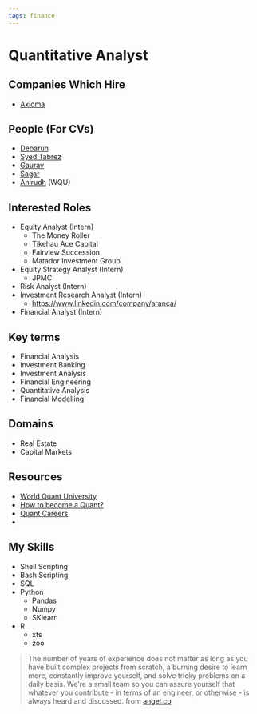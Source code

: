 ```yaml
---
tags: finance
---
```



# Quantitative Analyst


## Companies Which Hire
- [Axioma](https://www.linkedin.com/company/axioma-inc/people/)

## People (For CVs)
- [Debarun](https://www.linkedin.com/in/debarun-sarkar-cqf-b4406436/)
- [Syed Tabrez](https://www.linkedin.com/in/tabrez7/)
- [Gaurav](https://www.linkedin.com/in/gaurav-sharma-cfa-mba-cqf-frm-2ab6271a/)
- [Sagar](https://www.linkedin.com/in/sagar-m-cqf-frm-8b5a38123/)
- [Anirudh](https://www.linkedin.com/in/anirudhsingh77/) (WQU)


## Interested Roles
- Equity Analyst (Intern)
	- The Money Roller
	- Tikehau Ace Capital
	- Fairview Succession
	- Matador Investment Group
- Equity Strategy Analyst (Intern) 
	- JPMC
- Risk Analyst (Intern)
- Investment Research Analyst (Intern)
	- https://www.linkedin.com/company/aranca/
- Financial Analyst (Intern)

## Key terms
- Financial Analysis
- Investment Banking
- Investment Analysis
- Financial Engineering
- Quantitative Analysis
- Financial Modelling

## Domains
- Real Estate
- Capital Markets

## Resources
- [World Quant University](https://learn.wqu.edu/programs)
- [How to become a Quant?](https://www.youtube.com/watch?v=84n36iPhIFc&t=64s)
- [Quant Careers](https://www.quantstart.com/articles/topic/quant-careers/)
- 

## My Skills
- Shell Scripting
- Bash Scripting
- SQL
- Python
	- Pandas
	- Numpy
	- SKlearn
- R
	- xts
	- zoo


> The number of years of experience does not matter as long as you have built complex projects from scratch, a burning desire to learn more, constantly improve yourself, and solve tricky problems on a daily basis. We're a small team so you can assure yourself that whatever you contribute - in terms of an engineer, or otherwise - is always heard and discussed.
> from [angel.co](https://angel.co/jobs?job_listing_id=1849106)